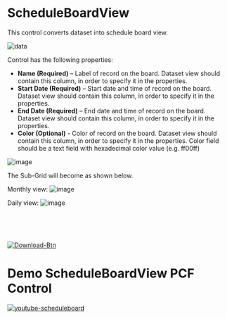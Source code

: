 # ScheduleBoardView

This control converts dataset into schedule board view.

![data](https://user-images.githubusercontent.com/61091700/223114744-87e2b6c2-ad90-4661-ad38-23f35e24f97c.jpg)

Control has the following properties:

- **Name (Required)** – Label of record on the board. Dataset view should contain this column, in order to specify it in the properties.
- **Start Date (Required)** – Start date and time of record on the board. Dataset view should contain this column, in order to specify it in the properties.
- **End Date (Required)** – End date and time of record on the board. Dataset view should contain this column, in order to specify it in the properties.
- **Color (Optional)** - Color of record on the board. Dataset view should contain this column, in order to specify it in the properties. Color field should be a text field with hexadecimal color value (e.g. ff00ff)

![image](https://user-images.githubusercontent.com/61091700/222454624-a343922b-dcf7-42e3-8421-92928c12b0b4.png)

The Sub-Grid will become as shown below.

Monthly view:
![image](https://user-images.githubusercontent.com/61091700/222457753-d6a2816d-99e0-4fe1-937b-be2d393c5977.png)

Daily view:
![image](https://user-images.githubusercontent.com/61091700/222460195-0c0295c8-2265-44e9-a1a4-4e79a1b858ef.png)

<br>
<br>
<br>

<!-- <IGNORE> -->
[![Download-Btn](https://user-images.githubusercontent.com/90428984/196970215-5355b724-6ebc-4457-995b-d3f4ebb450cf.png)](https://marketplace.bevercrm.com/pcf-controls/ScheduleBoardView)

# Demo ScheduleBoardView PCF Control

[![youtube-scheduleboard](https://user-images.githubusercontent.com/60586462/228231076-8513d8fa-efc5-43cb-ad73-41139146b343.png)](https://www.youtube.com/watch?v=PD5IvVbYWBs)
<!-- </IGNORE> -->
